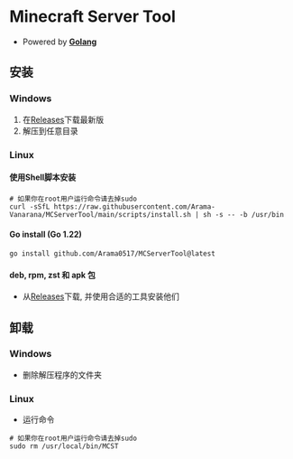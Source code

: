 # Minecraft Server Tool

- Powered by **[Golang](https://go.dev/)**

## 安装

### Windows

1. 在[Releases](https://github.com/Arama-Vanarana/MCServerTool/releases/latest)下载最新版
2. 解压到任意目录

### Linux

#### 使用Shell脚本安装
```shell
# 如果你在root用户运行命令请去掉sudo
curl -sSfL https://raw.githubusercontent.com/Arama-Vanarana/MCServerTool/main/scripts/install.sh | sh -s -- -b /usr/bin
```

#### Go install (Go 1.22)
```shell
go install github.com/Arama0517/MCServerTool@latest
```

#### deb, rpm, zst 和 apk 包
* 从[Releases](https://github.com/Arama-Vanarana/MCServerTool/releases/latest)下载, 并使用合适的工具安装他们

## 卸载

### Windows

- 删除解压程序的文件夹

### Linux

- 运行命令

```shell
# 如果你在root用户运行命令请去掉sudo
sudo rm /usr/local/bin/MCST
```